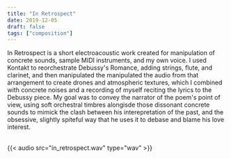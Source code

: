 ```yaml
---
title: "In Retrospect"
date: 2019-12-05
draft: false
tags: ["composition"]
---
```


In Retrospect is a short electroacoustic work created for manipulation of
concrete sounds, sample MIDI instruments, and my own voice. I used Kontakt to
reorchestrate Debussy's Romance, adding strings, flute, and clarinet, and then
manipulated the manipulated the audio from that arrangement to create drones and
atmospheric textures, which I combined with concrete noises and a recording of
myself reciting the lyrics to the Debussy piece. My goal was to convey the
narrator of the poem's point of view, using soft orchestral timbres alongisde
those dissonant concrete sounds to mimick the clash between his interepretation
of the past, and the obsessive, slightly spiteful way that he uses it to debase
and blame his love interest.

\
{{< audio src="in_retrospect.wav" type="wav" >}}
